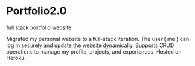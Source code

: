 # Portfolio2.0
full stack portfolio website


Migrated my personal website to a full-stack iteration. The user ( me ) can log in securely and update the website dynamically. Supports CRUD operations to manage my profile, projects, and experiences. Hosted on Heroku.
